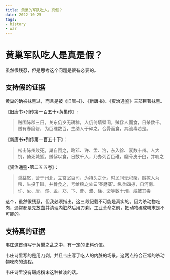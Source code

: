 ```yaml
---
title: 黄巢的军队吃人，真假？
date: 2022-10-25
tags:
- history
- war
---
```


# 黄巢军队吃人是真是假？

虽然很残忍，但是思考这个问题是很有必要的。



## 支持假的证据

黄巢的确被抹黑过，而且是被《旧唐书》、《新唐书》、《资治通鉴》三部巨著抹黑。

《旧唐书•列传第一百五十•黄巢传》:

> 贼围陈郡三日，关东仍岁无耕稼，人俄倚墙壁间，贼俘人而食，日杀数千。贼有舂磨砦，为巨碓数百，生纳人于碎之，合骨而食，其流毒若是。

《新唐书•列传第一百五十下》：

> 楷击陈州败死，巢自围之，略邓、许、孟、洛，东入徐、衮数十州。人大饥，倚死城堑，贼俘以食，日数千人，乃办列百巨碓，糜骨皮于臼，并啖之

《资治通鉴•第二五五卷》：

> 巢益怒，营于州北，立宫室百司，为持久之计。时民间无积聚，贼掠人为粮，生投于碓，并骨食之，号给粮之处曰‘舂磨寨’。纵兵四掠，自河南、许、汝、唐、邓、孟、郑、卞、曹、濮、徐、衮等数十州，咸被其毒

这个，虽然很残忍，但我必须指出，这三段记载不可能是真实的。因为杀动物吃肉，通常都是先放血并清理内脏然后用刀剃。工业革命之前，把动物碾成粉末是不可能的。



## 支持真的证据

韦庄这首诗写于黄巢之乱之中，有一定的史料价值。

韦庄诗里写的是用刀剃，并且韦庄写了吃人的内脏的场景。这两点符合正常的杀动物吃肉的流程。

韦庄诗里没有碾成粉末这种扯淡的话。

